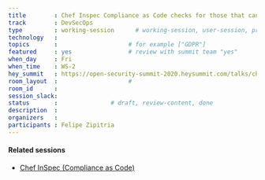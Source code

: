 ```yaml
---
title        : Chef Inspec Compliance as Code checks for those that can be checked 
track        : DevSecOps
type         : working-session      # working-session, user-session, product-session
technology   :
topics       :                    # for example ["GDPR"]
featured     : yes                # review with summit team "yes"
when_day     : Fri
when_time    : WS-2
hey_summit   : https://open-security-summit-2020.heysummit.com/talks/chef-inspec-compliance-as-code-checks-for-those-that-can-be-checked-2pm-bst/
room_layout  :                    #
room_id      :
session_slack: 
status       :               # draft, review-content, done
description  :
organizers   :
participants : Felipe Zipitria
---
```


#### Related sessions
- [Chef InSpec (Compliance as Code)](/training/week-1/devsecops/chef-inspec-compliance-as-code/)
